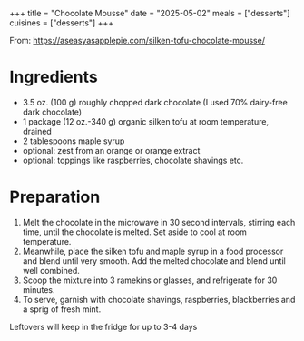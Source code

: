 +++
title = "Chocolate Mousse"
date = "2025-05-02"
meals = ["desserts"]
cuisines = ["desserts"]
+++

From: https://aseasyasapplepie.com/silken-tofu-chocolate-mousse/

# Ingredients
* 3.5 oz. (100 g) roughly chopped dark chocolate (I used 70% dairy-free dark chocolate)
* 1 package (12 oz.-340 g) organic silken tofu at room temperature, drained
* 2 tablespoons maple syrup
* optional: zest from an orange or orange extract
* optional: toppings like raspberries, chocolate shavings etc.

# Preparation
1. Melt the chocolate in the microwave in 30 second intervals, stirring each time, until the chocolate is melted. Set aside to cool at room temperature.
2. Meanwhile, place the silken tofu and maple syrup in a food processor and blend until very smooth. Add the melted chocolate and blend until well combined.
3. Scoop the mixture into 3 ramekins or glasses, and refrigerate for 30 minutes. 
4. To serve, garnish with chocolate shavings, raspberries, blackberries and a sprig of fresh mint.

Leftovers will keep in the fridge for up to 3-4 days

